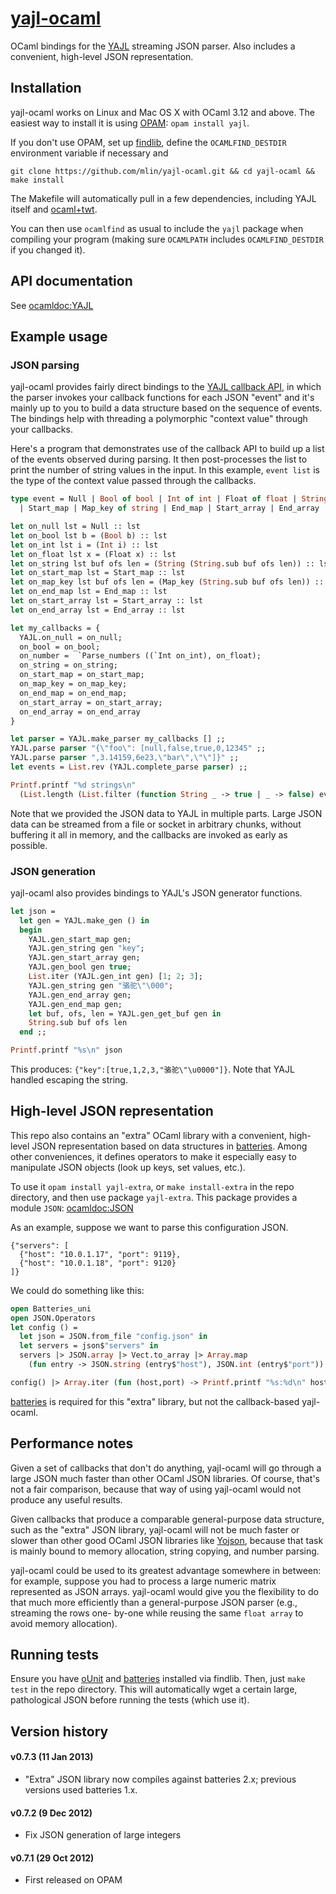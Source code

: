 # [yajl-ocaml](https://github.com/mlin/yajl-ocaml)

OCaml bindings for the [YAJL](http://lloyd.github.com/yajl/) streaming JSON
parser. Also includes a convenient, high-level JSON representation.

## Installation

yajl-ocaml works on Linux and Mac OS X with OCaml 3.12 and above. The easiest
way to install it is using [OPAM](http://opam.ocamlpro.com):
`opam install yajl`.

If you don't use OPAM, set up [findlib](http://projects.camlcity.org/projects/findlib.html),
define the `OCAMLFIND_DESTDIR` environment variable if necessary and

```git clone https://github.com/mlin/yajl-ocaml.git && cd yajl-ocaml && make install```

The Makefile will automatically pull in a few dependencies, including YAJL
itself and [ocaml+twt](http://people.csail.mit.edu/mikelin/ocaml+twt/).

You can then use `ocamlfind` as usual to include the `yajl` package when
compiling your program (making sure `OCAMLPATH` includes `OCAMLFIND_DESTDIR` if
you changed it).

## API documentation

See [ocamldoc:YAJL](http://mlin.github.com/yajl-ocaml/YAJL.html)

## Example usage

### JSON parsing

yajl-ocaml provides fairly direct bindings to the [YAJL callback
API](https://github.com/lloyd/yajl/blob/master/src/api/yajl_parse.h), in which
the parser invokes your callback functions for each JSON "event" and it's
mainly up to you to build a data structure based on the sequence of events.
The bindings help with threading a polymorphic "context value" through your
callbacks.

Here's a program that demonstrates use of the callback API to build up a list
of the events observed during parsing. It then post-processes the list to
print the number of string values in the input. In this example, `event list`
is the type of the context value passed through the callbacks.

```ocaml
type event = Null | Bool of bool | Int of int | Float of float | String of string
  | Start_map | Map_key of string | End_map | Start_array | End_array

let on_null lst = Null :: lst
let on_bool lst b = (Bool b) :: lst
let on_int lst i = (Int i) :: lst
let on_float lst x = (Float x) :: lst
let on_string lst buf ofs len = (String (String.sub buf ofs len)) :: lst
let on_start_map lst = Start_map :: lst
let on_map_key lst buf ofs len = (Map_key (String.sub buf ofs len)) :: lst
let on_end_map lst = End_map :: lst
let on_start_array lst = Start_array :: lst
let on_end_array lst = End_array :: lst 

let my_callbacks = {
  YAJL.on_null = on_null;
  on_bool = on_bool;
  on_number =  `Parse_numbers ((`Int on_int), on_float);
  on_string = on_string;
  on_start_map = on_start_map;
  on_map_key = on_map_key;
  on_end_map = on_end_map;
  on_start_array = on_start_array;
  on_end_array = on_end_array
}

let parser = YAJL.make_parser my_callbacks [] ;;
YAJL.parse parser "{\"foo\": [null,false,true,0,12345" ;;
YAJL.parse parser ",3.14159,6e23,\"bar\",\"\"]}" ;;
let events = List.rev (YAJL.complete_parse parser) ;;

Printf.printf "%d strings\n"
  (List.length (List.filter (function String _ -> true | _ -> false) events))
```

Note that we provided the JSON data to YAJL in multiple parts. Large JSON data
can be streamed from a file or socket in arbitrary chunks, without buffering it
all in memory, and the callbacks are invoked as early as possible.

### JSON generation

yajl-ocaml also provides bindings to YAJL's JSON generator functions.

```ocaml
let json =
  let gen = YAJL.make_gen () in
  begin
    YAJL.gen_start_map gen;
    YAJL.gen_string gen "key";
    YAJL.gen_start_array gen;
    YAJL.gen_bool gen true;
    List.iter (YAJL.gen_int gen) [1; 2; 3];
    YAJL.gen_string gen "骆驼\"\000";
    YAJL.gen_end_array gen;
    YAJL.gen_end_map gen;
    let buf, ofs, len = YAJL.gen_get_buf gen in
    String.sub buf ofs len
  end ;;

Printf.printf "%s\n" json
```

This produces: `{"key":[true,1,2,3,"骆驼\"\u0000"]}`. Note that YAJL handled
escaping the string.

## High-level JSON representation

This repo also contains an "extra" OCaml library with a convenient, high-level
JSON representation based on data structures in
[batteries](https://github.com/ocaml-batteries-team/batteries-included). Among
other conveniences, it defines operators to make it especially easy to
manipulate JSON objects (look up keys, set values, etc.).

To use it `opam install yajl-extra`, or `make install-extra` in the repo
directory, and then use package `yajl-extra`. This package provides a module
`JSON`: [ocamldoc:JSON](http://mlin.github.com/yajl-ocaml/extra/JSON.html)

As an example, suppose we want to parse this configuration JSON.

```
{"servers": [
  {"host": "10.0.1.17", "port": 9119},
  {"host": "10.0.1.18", "port": 9120}
]}
```

We could do something like this:

```ocaml
open Batteries_uni
open JSON.Operators
let config () =
  let json = JSON.from_file "config.json" in
  let servers = json$"servers" in
  servers |> JSON.array |> Vect.to_array |> Array.map
    (fun entry -> JSON.string (entry$"host"), JSON.int (entry$"port")) ;;

config() |> Array.iter (fun (host,port) -> Printf.printf "%s:%d\n" host port)
```
[batteries](https://github.com/ocaml-batteries-team/batteries-included) is
required for this "extra" library, but not the callback-based yajl-ocaml.

## Performance notes

Given a set of callbacks that don't do anything, yajl-ocaml will go through a
large JSON much faster than other OCaml JSON libraries. Of course, that's not
a fair comparison, because that way of using yajl-ocaml would not produce any
useful results.

Given callbacks that produce a comparable general-purpose data structure, such
as the "extra" JSON library, yajl-ocaml will not be much faster or slower than
other good OCaml JSON libraries like [Yojson](http://mjambon.com/yojson.html),
because that task is mainly bound to memory allocation, string copying, and
number parsing.

yajl-ocaml could be used to its greatest advantage somewhere in between: for
example, suppose you had to process a large numeric matrix represented as JSON
arrays. yajl-ocaml would give you the flexibility to do that much more
efficiently than a general-purpose JSON parser (e.g., streaming the rows one-
by-one while reusing the same `float array` to avoid memory allocation).

## Running tests

Ensure you have [oUnit](http://ounit.forge.ocamlcore.org/) and
[batteries](https://github.com/ocaml-batteries-team/batteries-included)
installed via findlib. Then, just `make test` in the repo directory. This will
automatically wget a certain large, pathological JSON before running the tests
(which use it).

## Version history

#### v0.7.3 (11 Jan 2013)

- "Extra" JSON library now compiles against batteries 2.x; previous versions
  used batteries 1.x.

#### v0.7.2 (9 Dec 2012)

- Fix JSON generation of large integers

#### v0.7.1 (29 Oct 2012)

- First released on OPAM
